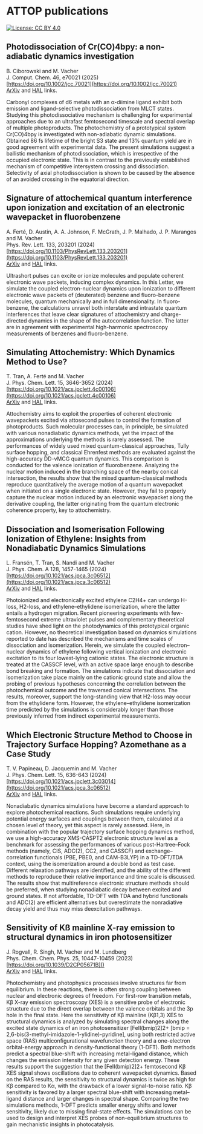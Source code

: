 
# ATTOP publications
[![License: CC BY 4.0](https://img.shields.io/badge/License-CC%20BY%204.0-lightgrey.svg)](http://creativecommons.org/licenses/by/4.0/)

## Photodissociation of Cr(CO)4bpy: a non-adiabatic dynamics investigation
B. Ciborowski and M. Vacher  
J. Comput. Chem. 46, e70021 (2025)  
[https://doi.org/10.1002/jcc.70021](https://doi.org/10.1002/jcc.70021)  
[ArXiv](https://doi.org/10.48550/arXiv.2501.07322) and [HAL](https://hal.science/hal-04892446) links.  

Carbonyl complexes of d6 metals with an α-diimine ligand exhibit both emission and ligand-selective photodissociation from MLCT states. Studying this photodissociative mechanism is challenging for experimental approaches due to an ultrafast femtosecond timescale and spectral overlap of multiple photoproducts. The photochemistry of a prototypical system Cr(CO)4bpy is investigated with non-adiabatic dynamic simulations. Obtained 86 fs lifetime of the bright S3 state and 13% quantum yield are in good agreement with experimental data. The present simulations suggest a ballistic mechanism of photodissociation, which is irrespective of the occupied electronic state. This is in contrast to the previously established mechanism of competitive intersystem crossing and dissociation. Selectivity of axial photodissociation is shown to be caused by the absence of an avoided crossing in the equatorial direction.

## Signature of attochemical quantum interference upon ionization and excitation of an electronic wavepacket in fluorobenzene
A. Ferté, D. Austin, A. A. Johnson, F. McGrath, J. P. Malhado, J. P. Marangos and M. Vacher  
Phys. Rev. Lett. 133, 203201 (2024)  
[https://doi.org/10.1103/PhysRevLett.133.203201](https://doi.org/10.1103/PhysRevLett.133.203201)  
[ArXiv](https://doi.org/10.48550/arXiv.2309.08269) and [HAL](https://hal.science/hal-04892444v1) links.  

Ultrashort pulses can excite or ionize molecules and populate coherent electronic wave packets, inducing complex dynamics. In this Letter, we simulate the coupled electron-nuclear dynamics upon ionization to different electronic wave packets of (deuterated) benzene and fluoro-benzene molecules, quantum mechanically and in full dimensionality. In fluoro-benzene, the calculations unravel both interstate and intrastate quantum interferences that leave clear signatures of attochemistry and charge-directed dynamics in the shape of the autocorrelation function. The latter are in agreement with experimental high-harmonic spectroscopy measurements of benzenes and fluoro-benzene.

## Simulating Attochemistry: Which Dynamics Method to Use?
T. Tran, A. Ferté and M. Vacher  
J. Phys. Chem. Lett. 15, 3646-3652 (2024)  
[https://doi.org/10.1021/acs.jpclett.4c00106](https://doi.org/10.1021/acs.jpclett.4c00106)  
[ArXiv](https://doi.org/10.48550/arXiv.2405.17276) and [HAL](https://hal.science/hal-04590060v1) links.  

Attochemistry aims to exploit the properties of coherent electronic wavepackets excited via attosecond pulses to control the formation of photoproducts. Such molecular processes can, in principle, be simulated with various nonadiabatic dynamics methods, yet the impact of the approximations underlying the methods is rarely assessed. The performances of widely used mixed quantum-classical approaches, Tully surface hopping, and classical Ehrenfest methods are evaluated against the high-accuracy DD-vMCG quantum dynamics. This comparison is conducted for the valence ionization of fluorobenzene. Analyzing the nuclear motion induced in the branching space of the nearby conical intersection, the results show that the mixed quantum-classical methods reproduce quantitatively the average motion of a quantum wavepacket when initiated on a single electronic state. However, they fail to properly capture the nuclear motion induced by an electronic wavepacket along the derivative coupling, the latter originating from the quantum electronic coherence property, key to attochemistry.

## Dissociation and Isomerisation Following Ionization of Ethylene: Insights from Nonadiabatic Dynamics Simulations
L. Fransén, T. Tran, S. Nandi and M. Vacher  
J. Phys. Chem. A 128, 1457-1465 (2024)  
[https://doi.org/10.1021/acs.jpca.3c06512](https://doi.org/10.1021/acs.jpca.3c06512)  
[ArXiv](https://arxiv.org/html/2405.17266) and [HAL](https://hal.science/hal-04499942v1) links.  

Photoionized and electronically excited ethylene C2H4+ can undergo H-loss, H2-loss, and ethylene–ethylidene isomerization, where the latter entails a hydrogen migration. Recent pioneering experiments with few-femtosecond extreme ultraviolet pulses and complementary theoretical studies have shed light on the photodynamics of this prototypical organic cation. However, no theoretical investigation based on dynamics simulations reported to date has described the mechanisms and time scales of dissociation and isomerization. Herein, we simulate the coupled electron–nuclear dynamics of ethylene following vertical ionization and electronic excitation to its four lowest-lying cationic states. The electronic structure is treated at the CASSCF level, with an active space large enough to describe bond breaking and formation. The simulations indicate that dissociation and isomerization take place mainly on the cationic ground state and allow the probing of previous hypotheses concerning the correlation between the photochemical outcome and the traversed conical intersections. The results, moreover, support the long-standing view that H2-loss may occur from the ethylidene form. However, the ethylene–ethylidene isomerization time predicted by the simulations is considerably longer than those previously inferred from indirect experimental measurements.

## Which Electronic Structure Method to Choose in Trajectory Surface Hopping? Azomethane as a Case Study
T. V. Papineau, D. Jacquemin and M. Vacher  
J. Phys. Chem. Lett. 15, 636-643 (2024) [https://doi.org/10.1021/acs.jpclett.3c03014](https://doi.org/10.1021/acs.jpca.3c06512)  
[ArXiv](https://arxiv.org/abs/2405.17271) and [HAL](https://hal.science/hal-04590057) links.  

Nonadiabatic dynamics simulations have become a standard approach to explore photochemical reactions. Such simulations require underlying potential energy surfaces and couplings between them, calculated at a chosen level of theory, yet this aspect is rarely assessed. Here, in combination with the popular trajectory surface hopping dynamics method, we use a high-accuracy XMS-CASPT2 electronic structure level as a benchmark for assessing the performances of various post-Hartree–Fock methods (namely, CIS, ADC(2), CC2, and CASSCF) and exchange–correlation functionals (PBE, PBE0, and CAM-B3LYP) in a TD-DFT/TDA context, using the isomerization around a double bond as test case. Different relaxation pathways are identified, and the ability of the different methods to reproduce their relative importance and time scale is discussed. The results show that multireference electronic structure methods should be preferred, when studying nonadiabatic decay between excited and ground states. If not affordable, TD-DFT with TDA and hybrid functionals and ADC(2) are efficient alternatives but overestimate the nonradiative decay yield and thus may miss deexcitation pathways.

## Sensitivity of Kß mainline X-ray emission to structural dynamics in iron photosensitizer
J. Rogvall, R. Singh, M. Vacher and M. Lundberg  
Phys. Chem. Chem. Phys. 25, 10447-10459 (2023) [https://doi.org/10.1039/D2CP05671B]()  
[ArXiv](https://arxiv.org/abs/2405.15615v1) and [HAL](https://hal.science/hal-04273596) links.  

Photochemistry and photophysics processes involve structures far from equilibrium. In these reactions, there is often strong coupling between nuclear and electronic degrees of freedom. For first-row transition metals, Kβ X-ray emission spectroscopy (XES) is a sensitive probe of electronic structure due to the direct overlap between the valence orbitals and the 3p hole in the final state. Here the sensitivity of Kβ mainline (Kβ1,3) XES to structural dynamics is analyzed by simulating spectral changes along the excited state dynamics of an iron photosensitizer [FeII(bmip)2]2+ [bmip = 2,6-bis(3-methyl-imidazole-1-ylidine)-pyridine], using both restricted active space (RAS) multiconfigurational wavefunction theory and a one-electron orbital-energy approach in density-functional theory (1-DFT). Both methods predict a spectral blue-shift with increasing metal–ligand distance, which changes the emission intensity for any given detection energy. These results support the suggestion that the [FeII(bmip)2]2+ femtosecond Kβ XES signal shows oscillations due to coherent wavepacket dynamics. Based on the RAS results, the sensitivity to structural dynamics is twice as high for Kβ compared to Kα, with the drawback of a lower signal-to-noise ratio. Kβ sensitivity is favored by a larger spectral blue-shift with increasing metal–ligand distance and larger changes in spectral shape. Comparing the two simulations methods, 1-DFT predicts smaller energy shifts and lower sensitivity, likely due to missing final-state effects. The simulations can be used to design and interpret XES probes of non-equilibrium structures to gain mechanistic insights in photocatalysis.

